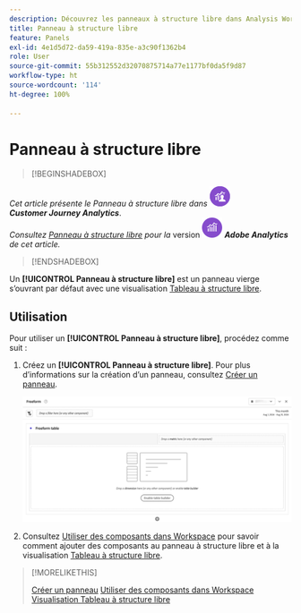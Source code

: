 ```yaml
---
description: Découvrez les panneaux à structure libre dans Analysis Workspace.
title: Panneau à structure libre
feature: Panels
exl-id: 4e1d5d72-da59-419a-835e-a3c90f1362b4
role: User
source-git-commit: 55b312552d32070875714a77e1177bf0da5f9d87
workflow-type: ht
source-wordcount: '114'
ht-degree: 100%

---
```


# Panneau à structure libre


>[!BEGINSHADEBOX]

_Cet article présente le Panneau à structure libre dans_ ![CustomerJourneyAnalytics](/help/assets/icons/CustomerJourneyAnalytics.svg) _**Customer Journey Analytics**_.<br/>_Consultez [Panneau à structure libre](https://experienceleague.adobe.com/fr/docs/analytics/analyze/analysis-workspace/panels/freeform-panel) pour la_ version ![AdobeAnalytics](/help/assets/icons/AdobeAnalytics.svg) _**Adobe Analytics** de cet article._

>[!ENDSHADEBOX]


Un **[!UICONTROL Panneau à structure libre]** est un panneau vierge s’ouvrant par défaut avec une visualisation [Tableau à structure libre](/help/analysis-workspace/visualizations/freeform-table/freeform-table.md).

## Utilisation

Pour utiliser un **[!UICONTROL Panneau à structure libre]**, procédez comme suit :

1. Créez un **[!UICONTROL Panneau à structure libre]**. Pour plus d’informations sur la création d’un panneau, consultez [Créer un panneau](panels.md#create-a-panel).

   ![Panneau à structure libre par défaut affichant un panneau vierge avec un tableau à structure libre.](assets/freeform-panel.png)

1. Consultez [Utiliser des composants dans Workspace](/help/components/use-components-in-workspace.md) pour savoir comment ajouter des composants au panneau à structure libre et à la visualisation [Tableau à structure libre](/help/analysis-workspace/visualizations/freeform-table/freeform-table.md).


>[!MORELIKETHIS]
>
>[Créer un panneau](/help/analysis-workspace/c-panels/panels.md#create-a-panel)
>[Utiliser des composants dans Workspace](/help/components/use-components-in-workspace.md)
>[Visualisation Tableau à structure libre](/help/analysis-workspace/visualizations/freeform-table/freeform-table.md)
>